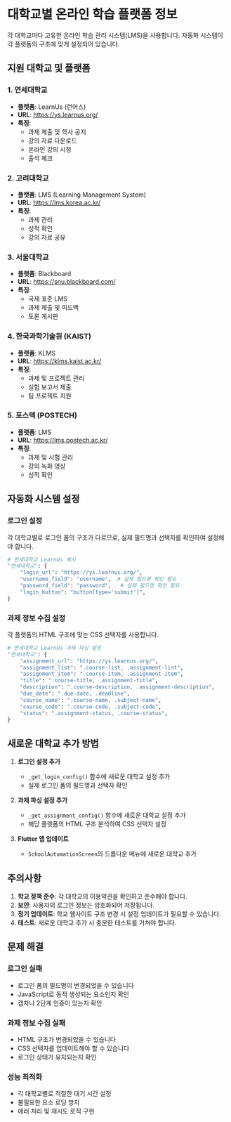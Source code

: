 # 대학교별 온라인 학습 플랫폼 정보

각 대학교마다 고유한 온라인 학습 관리 시스템(LMS)을 사용합니다. 자동화 시스템이 각 플랫폼의 구조에 맞게 설정되어 있습니다.

## 지원 대학교 및 플랫폼

### 1. 연세대학교
- **플랫폼**: LearnUs (런어스)
- **URL**: https://ys.learnus.org/
- **특징**: 
  - 과제 제출 및 학사 공지
  - 강의 자료 다운로드
  - 온라인 강의 시청
  - 출석 체크

### 2. 고려대학교
- **플랫폼**: LMS (Learning Management System)
- **URL**: https://lms.korea.ac.kr/
- **특징**:
  - 과제 관리
  - 성적 확인
  - 강의 자료 공유

### 3. 서울대학교
- **플랫폼**: Blackboard
- **URL**: https://snu.blackboard.com/
- **특징**:
  - 국제 표준 LMS
  - 과제 제출 및 피드백
  - 토론 게시판

### 4. 한국과학기술원 (KAIST)
- **플랫폼**: KLMS
- **URL**: https://klms.kaist.ac.kr/
- **특징**:
  - 과제 및 프로젝트 관리
  - 실험 보고서 제출
  - 팀 프로젝트 지원

### 5. 포스텍 (POSTECH)
- **플랫폼**: LMS
- **URL**: https://lms.postech.ac.kr/
- **특징**:
  - 과제 및 시험 관리
  - 강의 녹화 영상
  - 성적 확인

## 자동화 시스템 설정

### 로그인 설정
각 대학교별로 로그인 폼의 구조가 다르므로, 실제 필드명과 선택자를 확인하여 설정해야 합니다.

```python
# 연세대학교 LearnUs 예시
"연세대학교": {
    "login_url": "https://ys.learnus.org/",
    "username_field": "username",  # 실제 필드명 확인 필요
    "password_field": "password",   # 실제 필드명 확인 필요
    "login_button": "button[type='submit']",
}
```

### 과제 정보 수집 설정
각 플랫폼의 HTML 구조에 맞는 CSS 선택자를 사용합니다.

```python
# 연세대학교 LearnUs 과제 파싱 설정
"연세대학교": {
    "assignment_url": "https://ys.learnus.org/",
    "assignment_list": ".course-list, .assignment-list",
    "assignment_item": ".course-item, .assignment-item",
    "title": ".course-title, .assignment-title",
    "description": ".course-description, .assignment-description",
    "due_date": ".due-date, .deadline",
    "course_name": ".course-name, .subject-name",
    "course_code": ".course-code, .subject-code",
    "status": ".assignment-status, .course-status",
}
```

## 새로운 대학교 추가 방법

1. **로그인 설정 추가**
   - `_get_login_config()` 함수에 새로운 대학교 설정 추가
   - 실제 로그인 폼의 필드명과 선택자 확인

2. **과제 파싱 설정 추가**
   - `_get_assignment_config()` 함수에 새로운 대학교 설정 추가
   - 해당 플랫폼의 HTML 구조 분석하여 CSS 선택자 설정

3. **Flutter 앱 업데이트**
   - `SchoolAutomationScreen`의 드롭다운 메뉴에 새로운 대학교 추가

## 주의사항

1. **학교 정책 준수**: 각 대학교의 이용약관을 확인하고 준수해야 합니다.
2. **보안**: 사용자의 로그인 정보는 암호화되어 저장됩니다.
3. **정기 업데이트**: 학교 웹사이트 구조 변경 시 설정 업데이트가 필요할 수 있습니다.
4. **테스트**: 새로운 대학교 추가 시 충분한 테스트를 거쳐야 합니다.

## 문제 해결

### 로그인 실패
- 로그인 폼의 필드명이 변경되었을 수 있습니다
- JavaScript로 동적 생성되는 요소인지 확인
- 캡차나 2단계 인증이 있는지 확인

### 과제 정보 수집 실패
- HTML 구조가 변경되었을 수 있습니다
- CSS 선택자를 업데이트해야 할 수 있습니다
- 로그인 상태가 유지되는지 확인

### 성능 최적화
- 각 대학교별로 적절한 대기 시간 설정
- 불필요한 요소 로딩 방지
- 에러 처리 및 재시도 로직 구현
